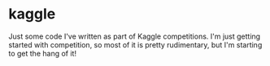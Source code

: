 # kaggle
Just some code I've written as part of Kaggle competitions. I'm just getting started with competition, so most of it is pretty rudimentary, but I'm starting to get the hang of it!
